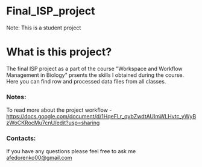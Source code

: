 # Final_ISP_project

Note: This is a student project 

# What is this project?
The final ISP project as a part of the course "Workspace and Workflow Management in Biology" prsents the skills I obtained during the course. Here you can find row and processed data files from all classes.

### Notes:
To read more about the project workflow - https://docs.google.com/document/d/1HqeFLr_qvbZwdtAUImWLHvtc_yWyBzWoCKRocMu7cnU/edit?usp=sharing

### Contacts:
If you have any questions please feel free to ask me afedorenko00@gmail.com
